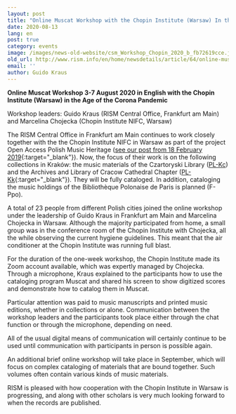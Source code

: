 ```yaml
---
layout: post
title: "Online Muscat Workshop with the Chopin Institute (Warsaw) In the Age of the Corona Pandemic"
date: 2020-08-13
lang: en
post: true
category: events
image: /images/news-old-website/csm_Workshop_Chopin_2020_b_fb72619cce.jpg
old_url: http://www.rism.info/en/home/newsdetails/article/64/online-muscat-workshop-with-the-chopin-institute-warsaw-in-the-age-of-the-corona-pandemic.html?tx_ttnews[year]=2020&tx_ttnews[month]=07&cHash=7c134d37a3c0cfb3edb88832acd399e2
email: ''
author: Guido Kraus
---
```



**Online Muscat Workshop 3-7 August 2020 in English with the Chopin Institute (Warsaw) in the Age of the Corona Pandemic**

Workshop leaders: Guido Kraus (RISM Central Office, Frankfurt am Main) and Marcelina Chojecka (Chopin Institute NIFC, Warsaw)

The RISM Central Office in Frankfurt am Main continues to work closely together with the the Chopin Institute NIFC in Warsaw as part of the project Open Access Polish Music Heritage ([see our post from 18 February 2019](http://www.rism.info/en/home/newsdetails/article/64/close-cooperation-between-rism-and-the-chopin-institute.html){:target="_blank"}). Now, the focus of their work is on the following collections in Kraków: the music materials of the Czartoryski Library ([PL-Kc](https://opac.rism.info/search?View=rism&siglum=PL-Kc&Language=de)) and the Archives and Library of Cracow Cathedral Chapter ([PL-Kk](https://opac.rism.info/search?View=rism&siglum=PL-Kk&Language=de){:target="_blank"}). They will be fully cataloged. In addition, cataloging the music holdings of the Bibliothèque Polonaise de Paris is planned (F-Ppo).

A total of 23 people from different Polish cities joined the online workshop under the leadership of Guido Kraus in Frankfurt am Main and Marcelina Chojecka in Warsaw. Although the majority participated from home, a small group was in the conference room of the Chopin Institute with Chojecka, all the while observing the current hygiene guidelines. This meant that the air conditioner at the Chopin Institute was running full blast.

For the duration of the one-week workshop, the Chopin Institute made its Zoom account available, which was expertly managed by Chojecka. Through a microphone, Kraus explained to the participants how to use the cataloging program Muscat and shared his screen to show digitized scores and demonstrate how to catalog them in Muscat.

Particular attention was paid to music manuscripts and printed music editions, whether in collections or alone. Communication between the workshop leaders and the participants took place either through the chat function or through the microphone, depending on need.

All of the usual digital means of communication will certainly continue to be used until communication with participants in person is possible again.

An additional brief online workshop will take place in September, which will focus on complex cataloging of materials that are bound together. Such volumes often contain various kinds of music materials.

RISM is pleased with how cooperation with the Chopin Institute in Warsaw is progressing, and along with other scholars is very much looking forward to when the records are published.

